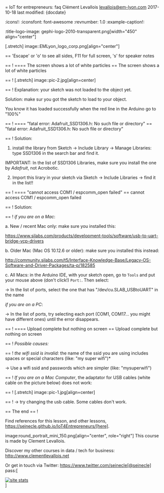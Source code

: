 = IoT for entrepreneurs: faq
Clément Levallois <levallois@em-lyon.com>
2017-10-18
last modified: {docdate}

:icons!:
:iconsfont:   font-awesome
:revnumber: 1.0
:example-caption!:

:title-logo-image: gephi-logo-2010-transparent.png[width="450" align="center"]

[.stretch]
image::EMLyon_logo_corp.png[align="center"]

==  'Escape' or 'o' to see all sides, F11 for full screen, 's' for speaker notes

==  !
==== The screen shows a lot of white particles
==  The screen shows a lot of white particles

==  !
[.stretch]
image::pic-2.jpg[align=center]

==  !
Explanation: your sketch was not loaded to the object yet.

Solution: make sur you got the sketch to load to your object.

You know it has loaded successfully when the red line in the Arduino go to "100%"

==  !
==== "fatal error: Adafruit_SSD1306.h: No such file or directory"
==  "fatal error: Adafruit_SSD1306.h: No such file or directory"

==  !
Solution:

1. install the library from Sketch -> Include Library -> Manage Libraries: type SSD1306 in the search bar and find it.


IMPORTANT: In the list of SSD1306 Libraries, make sure you install the one by *Adafruit*, not Acrobotic.

2. Import this lirary in your sketch via Sketch -> Include Libraries -> find it in the list!!


==  !
==== "cannot access COM1 / espcomm_open failed"
==  cannot access COM1 / espcomm_open failed

==  !
Solution:

==  !
*if you are on a Mac*:

a. New / recent Mac only: make sure you installed this:

https://www.silabs.com/products/development-tools/software/usb-to-uart-bridge-vcp-drivers

b. Older Mac (Mac OS 10.12.6 or older): make sure you installed this instead:

http://community.silabs.com/t5/Interface-Knowledge-Base/Legacy-OS-Software-and-Driver-Packages/ta-p/182585

c. All Macs: in the Arduino IDE, with your sketch open, go to `Tools` and put your mouse above (don't click!) `Port:`. Then select:

-> In the list of ports, select the one that has "/dev/cu.SLAB_USBtoUART" in the name


*if you are on a PC*:

-> In the list of ports, try selecting each port (COM1, COM17... you might have different ones) until the error disappears.

==  !
==== Upload complete but nothing on screen
==  Upload complete but nothing on screen

==  !
*Possible causes:*

==  !
*the wifi ssid is invalid:* the name of the ssid you are using includes spaces or special characters (like: "my super wifi")*

-> Use a wifi ssid and passwords which are simpler (like: "mysuperwifi")

==  !
*If you are on a Mac Computer*, the adaptator for USB cables (white cable on the picture below) does not work:

==  !
[.stretch]
image::pic-1.jpg[align=center]

==  !
-> try changing the usb cable. Some cables don't work.



==  The end
==  !

Find references for this lesson, and other lessons, https://seinecle.github.io/IoT4Entrepreneurs/[here].

image:round_portrait_mini_150.png[align="center", role="right"]
This course is made by Clement Levallois.

Discover my other courses in data / tech for business: http://www.clementlevallois.net

Or get in touch via Twitter: https://www.twitter.com/seinecle[@seinecle]
pass:[    <!-- Start of StatCounter Code for Default Guide -->
    <script type="text/javascript">
        var sc_project = 11410058;
        var sc_invisible = 1;
        var sc_security = "11410058";
        var scJsHost = (("https:" == document.location.protocol) ?
            "https://secure." : "http://www.");
        document.write("<sc" + "ript type='text/javascript' src='" +
            scJsHost +
            "statcounter.com/counter/counter.js'></" + "script>");
    </script>
    <noscript><div class="statcounter"><a title="site stats"
    href="http://statcounter.com/" target="_blank"><img
    class="statcounter"
    src="//c.statcounter.com/11410058/0/11410058/1/" alt="site
    stats"></a></div></noscript>
    <!-- End of StatCounter Code for Default Guide -->]
